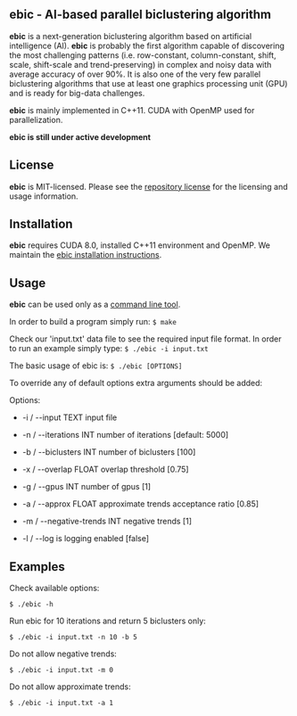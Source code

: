 ## ebic - AI-based parallel biclustering algorithm

**ebic** is a next-generation biclustering algorithm based on artificial intelligence (AI). **ebic** is probably the first algorithm capable of discovering the most challenging patterns (i.e. row-constant, column-constant, shift, scale, shift-scale and trend-preserving) in complex and noisy data with average accuracy of over 90%. It is also one of the very few parallel biclustering algorithms that use at least one graphics processing unit (GPU) and is ready for big-data challenges.

**ebic** is mainly implemented in C++11. CUDA with OpenMP used for parallelization.

**ebic is still under active development**


## License

**ebic** is MIT-licensed. Please see the [repository license](https://github.com/athril/ebic/blob/master/LICENSE) for the licensing and usage information.


## Installation

**ebic** requires CUDA 8.0, installed C++11 environment and OpenMP.
We maintain the [ebic installation instructions](http://athril.github.io/ebic/installation/).


## Usage

**ebic** can be used only as a [command line tool](http://athril.github.io/ebic/usage/).

In order to build a program simply run:
```$ make```

Check our 'input.txt' data file to see the required input file format. In order to run an example simply type:
```$ ./ebic -i input.txt```

The basic usage of ebic is: 
```$ ./ebic [OPTIONS]```

To override any of default options extra arguments should be added:

Options:

  * -i / --input TEXT             input file
  
  * -n / --iterations INT         number of iterations [default: 5000]
  
  * -b / --biclusters INT         number of biclusters [100]
  
  * -x / --overlap FLOAT          overlap threshold [0.75]
  
  * -g / --gpus INT               number of gpus [1]
  
  * -a / --approx FLOAT           approximate trends acceptance ratio [0.85]
  
  * -m / --negative-trends INT    negative trends [1]
  
  * -l / --log                    is logging enabled [false]



## Examples

Check available options:
```Shell
$ ./ebic -h
```

Run ebic for 10 iterations and return 5 biclusters only:
```Shell
$ ./ebic -i input.txt -n 10 -b 5
```

Do not allow negative trends:
```Shell
$ ./ebic -i input.txt -m 0
```

Do not allow approximate trends:
```Shell
$ ./ebic -i input.txt -a 1
```

